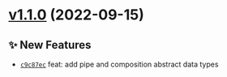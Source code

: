 # [v1.1.0](https://github.com/aaditmshah/typecraft/compare/v1.0.0...v1.1.0) (2022-09-15)

## ✨ New Features

- [`c9c87ec`](https://github.com/aaditmshah/typecraft/commit/c9c87ec) feat: add pipe and composition abstract data types
